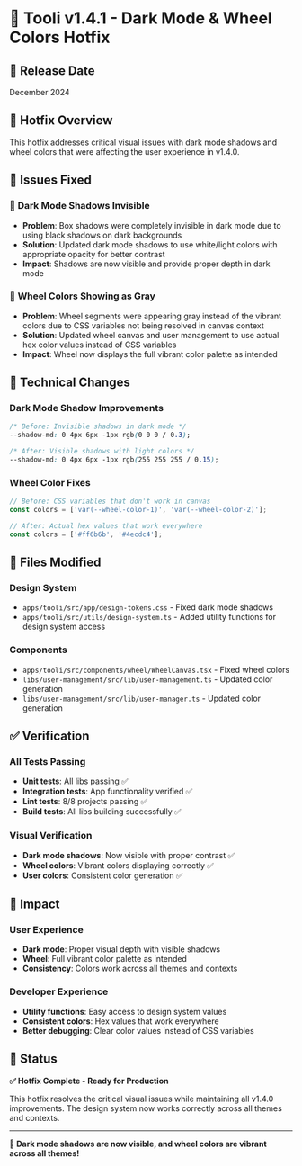 # 🔧 Tooli v1.4.1 - Dark Mode & Wheel Colors Hotfix

## 📅 Release Date

December 2024

## 🎯 Hotfix Overview

This hotfix addresses critical visual issues with dark mode shadows and wheel colors that were affecting the user experience in v1.4.0.

## 🐛 Issues Fixed

### 🎨 **Dark Mode Shadows Invisible**

- **Problem**: Box shadows were completely invisible in dark mode due to using black shadows on dark backgrounds
- **Solution**: Updated dark mode shadows to use white/light colors with appropriate opacity for better contrast
- **Impact**: Shadows are now visible and provide proper depth in dark mode

### 🎯 **Wheel Colors Showing as Gray**

- **Problem**: Wheel segments were appearing gray instead of the vibrant colors due to CSS variables not being resolved in canvas context
- **Solution**: Updated wheel canvas and user management to use actual hex color values instead of CSS variables
- **Impact**: Wheel now displays the full vibrant color palette as intended

## 🔧 Technical Changes

### Dark Mode Shadow Improvements

```css
/* Before: Invisible shadows in dark mode */
--shadow-md: 0 4px 6px -1px rgb(0 0 0 / 0.3);

/* After: Visible shadows with light colors */
--shadow-md: 0 4px 6px -1px rgb(255 255 255 / 0.15);
```

### Wheel Color Fixes

```typescript
// Before: CSS variables that don't work in canvas
const colors = ['var(--wheel-color-1)', 'var(--wheel-color-2)'];

// After: Actual hex values that work everywhere
const colors = ['#ff6b6b', '#4ecdc4'];
```

## 📁 Files Modified

### Design System

- `apps/tooli/src/app/design-tokens.css` - Fixed dark mode shadows
- `apps/tooli/src/utils/design-system.ts` - Added utility functions for design system access

### Components

- `apps/tooli/src/components/wheel/WheelCanvas.tsx` - Fixed wheel colors
- `libs/user-management/src/lib/user-management.ts` - Updated color generation
- `libs/user-management/src/lib/user-manager.ts` - Updated color generation

## ✅ Verification

### All Tests Passing

- **Unit tests**: All libs passing ✅
- **Integration tests**: App functionality verified ✅
- **Lint tests**: 8/8 projects passing ✅
- **Build tests**: All libs building successfully ✅

### Visual Verification

- **Dark mode shadows**: Now visible with proper contrast ✅
- **Wheel colors**: Vibrant colors displaying correctly ✅
- **User colors**: Consistent color generation ✅

## 🚀 Impact

### User Experience

- **Dark mode**: Proper visual depth with visible shadows
- **Wheel**: Full vibrant color palette as intended
- **Consistency**: Colors work across all themes and contexts

### Developer Experience

- **Utility functions**: Easy access to design system values
- **Consistent colors**: Hex values that work everywhere
- **Better debugging**: Clear color values instead of CSS variables

## 🎯 Status

**✅ Hotfix Complete - Ready for Production**

This hotfix resolves the critical visual issues while maintaining all v1.4.0 improvements. The design system now works correctly across all themes and contexts.

---

**🎨 Dark mode shadows are now visible, and wheel colors are vibrant across all themes!**
